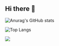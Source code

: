 ## Hi there 👋

![Anurag's GitHub stats](https://github-readme-stats.vercel.app/api?username=dbstjdqls14&show_icons=true&theme=radical)

![Top Langs](https://github-readme-stats.vercel.app/api/top-langs/?username=dbstjdqls14)

<a href="https://rowan-swift-32e.notion.site/7ac8e979844246479adf12af7c49476e?pvs=4" target="_blank"><img src="https://img.shields.io/badge/Notion-3776AB?style=flat-square&logo=appveyor&logo=Notion&logoColor=#000000"/></a>
